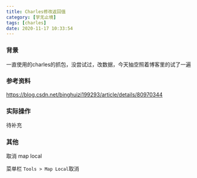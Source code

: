```yaml
---
title: Charles修改返回值
category: [学无止境]
tags: [charles]
date: 2020-11-17 10:33:54
---
```


### 背景
一直使用的charles的抓包，没尝试过，改数据，今天抽空照着博客里的试了一遍

### 参考资料
https://blog.csdn.net/binghuizi199293/article/details/80970344

### 实际操作
待补充

### 其他
取消 map local

菜单栏 `Tools > Map Local`取消